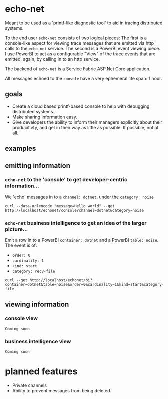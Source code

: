 # echo-net
Meant to be used as a 'printf-like diagnostic tool' to aid in tracing distributed systems.

To the end user `echo-net` consists of two logical pieces: The first is a console-like aspect for viewing trace messages that are emitted via http calls to the `echo-net` service. The second is a PowerBI event viewing piece. I use PowerBI to act as a configurable "View" of the trace events that are emitted, again, by calling in to an http service. 

The backend of `echo-net` is a Service Fabric ASP.Net Core application.

All messages echoed to the `console` have a very ephemeral life span: 1 hour. 

## goals
- Create a cloud based printf-based console to help with debugging distributed systems.
- Make sharing information easy.
- Give developers the ability to inform their managers explicitly about their producitivty, and get in their way as little as possible. If possible, not at all. 
 
## examples
## emitting information
### `echo-net` to the 'console' to get developer-centric information...
We 'echo' messages in to a `channel: dotnet`, under the `category: noise`

```
curl --data-urlencode "message=Hello world" --get http://localhost/echonet/console?channel=dotnet&category=noise
```

### `echo-net` business intelligence to get an idea of the larger picture...

Emit a row in to a PowerBI `container: dotnet` and a PowerBI `table: noise`.
The event is of:
- `order: 0` 
- `cardinality: 1`
- `kind: start`
- `category: recv-file`
```
curl --get http://localhost/echonet/bi?container=dotnet&table=noise&order=0&cardinality=1&kind=start&category=recv-file
```
## viewing information
### console view
`Coming soon`
### business intelligence view
`Coming soon`


# planned features
- Private channels
- Ability to prevent messages from being deleted.

